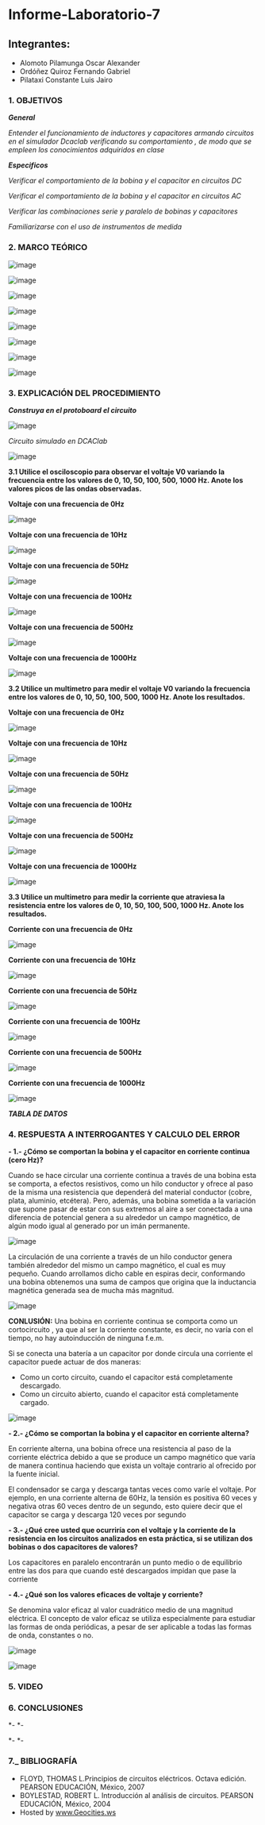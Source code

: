 # Informe-Laboratorio-7

## Integrantes:

  * Alomoto Pilamunga Oscar Alexander
  * Ordóñez Quiroz Fernando Gabriel
  * Pilataxi Constante Luis Jairo

### 1. OBJETIVOS

***General***

*Entender el funcionamiento de inductores y capacitores armando circuitos en el simulador Dcaclab verificando su comportamiento , de modo que se empleen los conocimientos adquiridos en clase*

***Especificos*** 

*Verificar el comportamiento de la bobina y el capacitor en circuitos DC*

*Verificar el comportamiento de la bobina y el capacitor en circuitos AC*

*Verificar las combinaciones serie y paralelo de bobinas y capacitores*

*Familiarizarse con el uso de instrumentos de medida*

### 2. MARCO TEÓRICO

![image](https://user-images.githubusercontent.com/104925648/217906633-c167e809-d80d-432f-8ee6-81ec2a0885c4.png)

![image](https://user-images.githubusercontent.com/104925648/217954238-98e61eb4-1e07-4873-85d2-7cbbea0c5cae.png)

![image](https://user-images.githubusercontent.com/104925648/217916327-55f6aca3-53cc-4e75-9804-445cacc8f8b0.png)

![image](https://user-images.githubusercontent.com/104925648/217916379-88f2a91d-b43c-400b-80db-01e41076938c.png)

![image](https://user-images.githubusercontent.com/104925648/217916461-a47ae3f7-8b75-4dfc-8d35-54a3eaac4fd6.png)

![image](https://user-images.githubusercontent.com/104925648/217961754-769ef45a-cc96-445f-8559-c8049a7b5b08.png)

![image](https://user-images.githubusercontent.com/104925648/217961792-277b4636-34a2-4df1-a90e-a39100cfe6a6.png)

![image](https://user-images.githubusercontent.com/104925648/217961831-a40961f5-176e-4e75-82e6-3a614e29c15f.png)


### 3. EXPLICACIÓN DEL PROCEDIMIENTO

***Construya en el protoboard el circuito***

![image](https://user-images.githubusercontent.com/116774906/217984492-225edc59-b76c-4db5-a700-e615998c694f.png)

*Circuito simulado en DCAClab*

![image](https://user-images.githubusercontent.com/116774906/217984621-4c3f6213-f902-414c-9e44-c42ff0af82ec.png)

**3.1 Utilice el osciloscopio para observar el voltaje V0 variando la frecuencia entre los valores de 0, 10, 50, 100, 500, 1000 Hz. Anote los valores picos de las ondas observadas.**

**Voltaje con una frecuencia de 0Hz**

![image](https://user-images.githubusercontent.com/116774906/217987523-420c99e2-bc66-4a81-ada4-f6487fb4dd91.png)

**Voltaje con una frecuencia de 10Hz**

![image](https://user-images.githubusercontent.com/116774906/217987881-e8b53760-0799-418b-a28f-376cb20273cb.png)

**Voltaje con una frecuencia de 50Hz**

![image](https://user-images.githubusercontent.com/116774906/217988109-8029be00-0479-4b03-91cf-c85e63bf928a.png)

**Voltaje con una frecuencia de 100Hz**

![image](https://user-images.githubusercontent.com/116774906/217988614-b341f854-9da2-4751-97dd-d67868a0a174.png)

**Voltaje con una frecuencia de 500Hz**

![image](https://user-images.githubusercontent.com/116774906/217988903-e3ccf22e-d858-4346-a224-2c7b5d069881.png)

**Voltaje con una frecuencia de 1000Hz**

![image](https://user-images.githubusercontent.com/116774906/217989560-d8435cc3-10d5-446d-a6b7-02e0dc425502.png)

**3.2 Utilice un multimetro para medir el voltaje V0 variando la frecuencia entre los valores de 0, 10, 50, 100, 500, 1000 Hz. Anote los resultados.**

**Voltaje con una frecuencia de 0Hz**

![image](https://user-images.githubusercontent.com/116774906/217990101-008439b5-b9eb-4316-b871-c8d9f465ab72.png)

**Voltaje con una frecuencia de 10Hz**

![image](https://user-images.githubusercontent.com/116774906/217990478-f2e1d233-9951-45d5-b4f3-cf76515eee30.png)

**Voltaje con una frecuencia de 50Hz**

![image](https://user-images.githubusercontent.com/116774906/217990669-15ff3be8-dde1-4df2-9067-5f91ce58d523.png)

**Voltaje con una frecuencia de 100Hz**

![image](https://user-images.githubusercontent.com/116774906/217990807-579c0f59-3800-41e3-b15b-b617fdaa6029.png)

**Voltaje con una frecuencia de 500Hz**

![image](https://user-images.githubusercontent.com/116774906/217990966-d8cf17ad-6fed-4ea4-b01b-6ba3ab9372e6.png)

**Voltaje con una frecuencia de 1000Hz**

![image](https://user-images.githubusercontent.com/116774906/217991035-f1be74a1-c065-45d5-9244-ebdb28c6a10e.png)

**3.3 Utilice un multimetro para medir la corriente que atraviesa la resistencia entre los valores de 0, 10, 50, 100, 500, 1000 Hz. Anote los resultados.**

**Corriente con una frecuencia de 0Hz**

![image](https://user-images.githubusercontent.com/116774906/217991768-6c56aefe-37c4-4e74-a83e-52882b0f6745.png)

**Corriente con una frecuencia de 10Hz**

![image](https://user-images.githubusercontent.com/116774906/217991998-4f35acea-f1fa-41dd-9a5d-ed6a4d222007.png)

**Corriente con una frecuencia de 50Hz**

![image](https://user-images.githubusercontent.com/116774906/217992142-f1a821c3-1eb1-4618-b12b-2319790d6188.png)

**Corriente con una frecuencia de 100Hz**

![image](https://user-images.githubusercontent.com/116774906/217992229-d25be796-558f-4ce9-ba34-de4b952c7be4.png)

**Corriente con una frecuencia de 500Hz**

![image](https://user-images.githubusercontent.com/116774906/217992380-5fd80607-a641-4454-99bc-6b2112a0fc2a.png)

**Corriente con una frecuencia de 1000Hz**

![image](https://user-images.githubusercontent.com/116774906/217992537-0f4aeb21-c51c-45d5-a52d-65446d5e3e46.png)

***TABLA DE DATOS***



### 4. RESPUESTA A INTERROGANTES Y CALCULO DEL ERROR

**- 1.- ¿Cómo se comportan la bobina y el capacitor en corriente continua (cero Hz)?**

Cuando se hace circular una corriente continua a través de una bobina esta se comporta, a efectos resistivos, como un hilo conductor y ofrece al 
paso de la misma una resistencia que dependerá del material conductor (cobre, plata, aluminio, etcétera). Pero, además, una bobina sometida a la 
variación que supone pasar de estar con sus extremos al aire a ser conectada a una diferencia de potencial genera a su alrededor un campo magnético, 
de algún modo igual al generado por un imán permanente.

![image](https://user-images.githubusercontent.com/104925648/217962786-06dc7725-e560-45da-8f81-42058ff5ecfa.png)

La circulación de una corriente a través de un hilo conductor genera también alrededor del mismo un campo magnético, el cual es muy pequeño. 
Cuando arrollamos dicho cable en espiras decir, conformando una bobina obtenemos una suma de campos que origina que la inductancia magnética 
generada sea de mucha más magnitud.

![image](https://user-images.githubusercontent.com/104925648/217962925-9d4d79f2-5f7e-4e2a-80ba-013e56cd7055.png)

 **CONLUSIÓN:** Una bobina en corriente continua se comporta como un cortocircuito , ya que al ser la corriente constante, es decir, no varía 
 con el tiempo, no hay autoinducción de ninguna f.e.m.
 
 Si  se  conecta  una  batería  a  un  capacitor  por  donde  circula  una  corriente  el capacitor puede actuar de dos maneras:  
 
 -  Como  un  corto  circuito,  cuando  el  capacitor  está  completamente descargado. 
 -  Como un circuito abierto, cuando el capacitor está completamente cargado.
 
 ![image](https://user-images.githubusercontent.com/104925648/217963401-ad7c82aa-bacf-4f66-978a-8287c63b7223.png)

 
**- 2.- ¿Cómo se comportan la bobina y el capacitor en corriente alterna?**

En corriente alterna, una bobina ofrece una resistencia al paso de la corriente eléctrica debido a que se produce un campo 
magnético que varía de manera continua haciendo que exista un voltaje contrario al ofrecido por la fuente inicial.

El condensador se carga y descarga tantas veces como varíe el voltaje. Por ejemplo, en una corriente alterna de 60Hz, la tensión es 
positiva 60 veces y negativa  otras  60  veces  dentro  de  un  segundo,  esto  quiere  decir  que  el capacitor se carga y descarga 120 veces por segundo


**- 3.- ¿Qué cree usted que ocurriría con el voltaje  y la corriente de la resistencia en los
      circuitos analizados en esta práctica, si se utilizan dos bobinas o dos capacitores de valores?**
      
Los capacitores en paralelo encontrarán un punto medio o de equilibrio entre las dos para que cuando esté descargados impidan que pase la corriente


**- 4.- ¿Qué son los valores eficaces de voltaje y corriente?**

Se denomina valor eficaz al valor cuadrático medio de una magnitud eléctrica. El concepto de valor eficaz se utiliza especialmente 
para estudiar las formas de onda periódicas, a pesar de ser aplicable a todas las formas de onda, constantes o no. 

![image](https://user-images.githubusercontent.com/104925648/217963992-91863257-dfa8-4baf-bfd6-76ce7f4a54af.png)

![image](https://user-images.githubusercontent.com/104925648/217964027-0e4c2b47-3097-406d-9cfd-61569d76eadc.png)

### 5. VIDEO


### 6. CONCLUSIONES

*- 
*-

*-
*-
### 7._ BIBLIOGRAFÍA

- FLOYD, THOMAS L.Principios de circuitos eléctricos. Octava edición. PEARSON EDUCACIÓN, México, 2007
- BOYLESTAD, ROBERT L. Introducción al análisis de circuitos. PEARSON EDUCACIÓN, México, 2004
- Hosted by www.Geocities.ws
